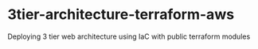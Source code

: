# 3tier-architecture-terraform-aws
Deploying 3 tier web architecture using IaC with public terraform modules 
